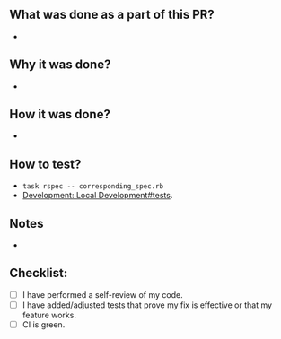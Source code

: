 <!--
  AUTHOR: Marian Kostyk <mariankostyk13895@gmail.com>
  LICENSE: LGPLv3 <https://www.gnu.org/licenses/lgpl-3.0.html>
-->

## What was done as a part of this PR?
<!--- Describe your changes -->

-

## Why it was done?
<!--- Why is this change required? Does it improve something? What problem does it solve? -->
<!--- If it fixes an open issue, please link to the issue here. -->

-

## How it was done?
<!--- Useful when a solution is not obvious (seems too extraordinary or too heavy) for a team you work with (optional). -->

-

## How to test?

- `task rspec -- corresponding_spec.rb`
- [Development: Local Development#tests](https://github.com/marian13/convenient_service/wiki/Development:-Local-Development#tests).

## Notes
<!--- Additional info, links, screenshots, actually anything that helps to recreate the way of thoughts (optional). -->

-

## Checklist:

- [ ] I have performed a self-review of my code.
- [ ] I have added/adjusted tests that prove my fix is effective or that my feature works.
- [ ] CI is green.
